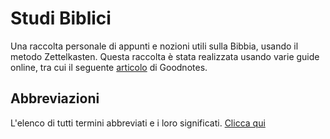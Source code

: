 # Studi Biblici

Una raccolta personale di appunti e nozioni utili sulla Bibbia, usando il metodo Zettelkasten. Questa raccolta è stata realizzata usando varie guide online, tra cui il seguente [articolo](https://www.goodnotes.com/blog/zettelkasten-method) di Goodnotes.

## Abbreviazioni

L'elenco di tutti termini abbreviati e i loro significati. [Clicca qui](/abbreviazioni.md)



